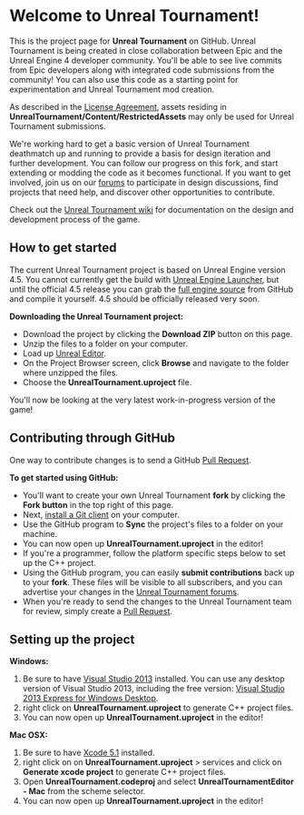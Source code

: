 Welcome to Unreal Tournament!
=============================

This is the project page for **Unreal Tournament** on GitHub.  Unreal Tournament is being created in close collaboration between Epic and the Unreal Engine 4 developer community.  You'll be able to see live commits from Epic developers along with integrated code submissions from the community!  You can also use this code as a starting point for experimentation and Unreal Tournament mod creation.

As described in the [License Agreement](https://github.com/EpicGames/UnrealTournament/blob/master/LICENSE.pdf), assets residing in **UnrealTournament/Content/RestrictedAssets** may only be used for Unreal Tournament submissions.

We're working hard to get a basic version of Unreal Tournament deathmatch up and running to provide a basis for design iteration and further development. You can follow our progress on this fork, and start extending or modding the code as it becomes functional. If you want to get involved, join us on our [forums](http://forums.unrealengine.com/forumdisplay.php?34-Unreal-Tournament) to participate in design discussions, find projects that need help, and discover other opportunities to contribute.

Check out the [Unreal Tournament wiki](https://wiki.unrealengine.com/Unreal_Tournament_Development) for documentation on the design and development process of the game.



How to get started
-------------------

The current Unreal Tournament project is based on Unreal Engine version 4.5.  You cannot currently get the build with [Unreal Engine Launcher](https://www.unrealengine.com/dashboard), but until the official 4.5 release you can grab the [full engine source](https://github.com/EpicGames/UnrealEngine/releases/tag/4.5.0-preview) from GitHub and compile it yourself. 4.5 should be officially released very soon.

**Downloading the Unreal Tournament project:**

- Download the project by clicking the **Download ZIP** button on this page.
- Unzip the files to a folder on your computer.  
- Load up [Unreal Editor](https://www.unrealengine.com/dashboard).
- On the Project Browser screen, click **Browse** and navigate to the folder where unzipped the files.
- Choose the **UnrealTournament.uproject** file.  

You'll now be looking at the very latest work-in-progress version of the game!



Contributing through GitHub
-----------------------

One way to contribute changes is to send a GitHub [Pull Request](https://help.github.com/articles/using-pull-requests).

**To get started using GitHub:**

- You'll want to create your own Unreal Tournament **fork** by clicking the __Fork button__ in the top right of this page.
- Next, [install a Git client](http://help.github.com/articles/set-up-git) on your computer.
- Use the GitHub program to **Sync** the project's files to a folder on your machine.
- You can now open up **UnrealTournament.uproject** in the editor!
- If you're a programmer, follow the platform specific steps below to set up the C++ project. 
- Using the GitHub program, you can easily **submit contributions** back up to your **fork**.  These files will be visible to all subscribers, and you can advertise your changes in the [Unreal Tournament forums](http://forums.unrealengine.com/forumdisplay.php?34-Unreal-Tournament).
- When you're ready to send the changes to the Unreal Tournament team for review, simply create a [Pull Request](https://help.github.com/articles/using-pull-requests).


Setting up the project
---------------------

**Windows:**
 
 1. Be sure to have [Visual Studio 2013](http://www.microsoft.com/en-us/download/details.aspx?id=40787) installed.  You can use any desktop version of Visual Studio 2013, including the free version:  [Visual Studio 2013 Express for Windows Desktop](http://www.microsoft.com/en-us/download/details.aspx?id=40787).
 2. right click on **UnrealTournament.uproject** to generate C++ project files.
 3. You can now open up **UnrealTournament.uproject** in the editor!
 
**Mac OSX:**
  
1. Be sure to have [Xcode 5.1](https://itunes.apple.com/us/app/xcode/id497799835) installed.
2. right click on on **UnrealTournament.uproject** > services and click on **Generate xcode project** to generate C++ project files.
3. Open **UnrealTournament.codeproj** and select **UnrealTournamentEditor - Mac** from the scheme selector.
4. You can now open up **UnrealTournament.uproject** in the editor!
 
